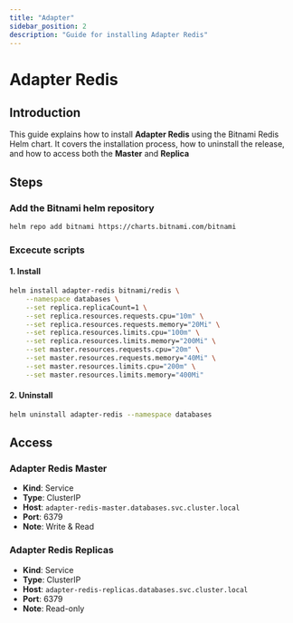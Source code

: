 ```yaml
---
title: "Adapter"
sidebar_position: 2
description: "Guide for installing Adapter Redis"
---
```

# Adapter Redis
## Introduction
This guide explains how to install **Adapter Redis** using the Bitnami Redis Helm chart. It covers the installation process, how to uninstall the release, and how to access both the **Master** and **Replica**
## Steps
### Add the Bitnami helm repository
```bash
helm repo add bitnami https://charts.bitnami.com/bitnami
```
### Excecute scripts
#### 1. Install
```bash
helm install adapter-redis bitnami/redis \
    --namespace databases \
    --set replica.replicaCount=1 \
    --set replica.resources.requests.cpu="10m" \
    --set replica.resources.requests.memory="20Mi" \
    --set replica.resources.limits.cpu="100m" \
    --set replica.resources.limits.memory="200Mi" \
    --set master.resources.requests.cpu="20m" \
    --set master.resources.requests.memory="40Mi" \
    --set master.resources.limits.cpu="200m" \
    --set master.resources.limits.memory="400Mi"
```
#### 2. Uninstall
```bash
helm uninstall adapter-redis --namespace databases
```
## Access 
### Adapter Redis Master
- **Kind**: Service  
- **Type**: ClusterIP  
- **Host**: `adapter-redis-master.databases.svc.cluster.local`  
- **Port**: 6379
- **Note**: Write & Read
### Adapter Redis Replicas
- **Kind**: Service  
- **Type**: ClusterIP  
- **Host**: `adapter-redis-replicas.databases.svc.cluster.local`  
- **Port**: 6379
- **Note**: Read-only